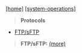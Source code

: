 [[home]](../../../../home.html) 
[[system-operations]]()
> **Protocols**  

- [FTP/sFTP](#ftp)
<a name="ftp"></a>
> **FTP/sFTP:** [(more)](http://www.thegeekstuff.com/2010/06/ftp-sftp-tutorial/)

